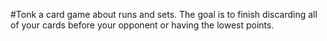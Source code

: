 #Tonk
a card game about runs and sets. The goal is to finish discarding all of your cards before your opponent or having the lowest points.
